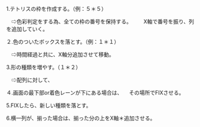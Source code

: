 1.テトリスの枠を作成する。（例：５＊５）

　⇨色彩判定をする為、全ての枠の番号を保持する。
　　X軸で番号を振り、列を追加していく。

２.色のついたボックスを落とす。（例：１＊１）

　⇨時間経過と共に、X軸分追加させて移動。

3.形の種類を増やす。（１＊２）

　⇨配列に対して、

４.画面の最下部or着色レーンが下にある場合は、
　その場所でFIXさせる。

5.FIXしたら、新しい種類を落とす。

6.横一列が、揃った場合は、揃った分の上をX軸＊追加させる。